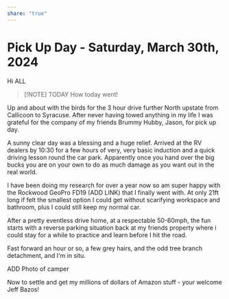 ```yaml
---
share: "true"
---
```

<!--
published: 2024-03-30
image: https://library.wamphlett.net/photos/vamphlett/blog/header.jpg
title: Pick Up Day - Saturday, March 30th, 2024
description: Pickup
slug: March30
-->

#  Pick Up Day - Saturday, March 30th, 2024

Hi ALL

> [!NOTE] TODAY
> How today went!

Up and about with the birds for the 3 hour drive further North upstate from Callicoon to Syracuse. After never having towed anything in my life I was grateful for the company of my friends Brummy Hubby, Jason, for pick up day. 

A sunny clear day was a blessing  and a huge relief. Arrived at the RV dealers by 10:30 for a few hours of very, very basic induction and a quick driving lesson round the car park. Apparently once you hand over the big bucks you are on your own to do as much damage as you want out in the real world.

I have been doing my research for over a year now so am super happy with the Rockwood GeoPro FD19 (ADD LINK) that I finally went with. At only 21ft long if felt the smallest option I could get without scarifying workspace and bathroom, plus I could still keep my normal car.

After a pretty eventless drive home, at a respectable 50-60mph,  the fun starts with a reverse parking situation back at my friends property where i could stay for a while to practice and learn before I hit the road.

Fast forward an hour or so, a few grey hairs, and the odd tree branch detachment, and I'm in situ.

ADD Photo of camper

Now to settle and get my millions of dollars of Amazon stuff - your welcome Jeff Bazos!








